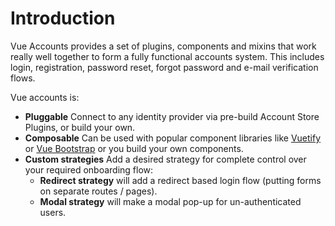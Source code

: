 # Introduction

Vue Accounts provides a set of plugins, components and mixins that 
work really well together to form a fully functional accounts system. 
This includes login, registration, password reset, forgot password and e-mail 
verification flows.

Vue accounts is:

- **Pluggable** Connect to any identity provider via pre-build Account Store Plugins, or build your own.
- **Composable** Can be used with popular component libraries like 
[Vuetify](https://vuetifyjs.com/en/) or [Vue Bootstrap](https://bootstrap-vue.js.org/) 
or you build your own components.
- **Custom strategies** Add a desired strategy for complete control over your required onboarding flow: 
  - **Redirect strategy** will add a redirect based login flow (putting forms on separate routes / pages).
  - **Modal strategy** will make a modal pop-up for un-authenticated users.
